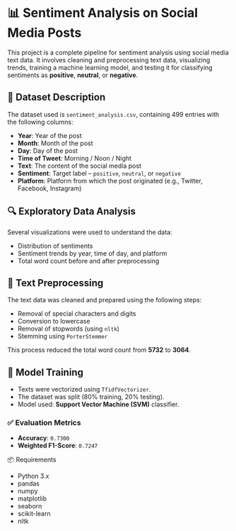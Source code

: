 # 📊 Sentiment Analysis on Social Media Posts

This project is a complete pipeline for sentiment analysis using social media text data. It involves cleaning and preprocessing text data, visualizing trends, training a machine learning model, and testing it for classifying sentiments as **positive**, **neutral**, or **negative**.


## 📁 Dataset Description

The dataset used is `sentiment_analysis.csv`, containing 499 entries with the following columns:

- **Year**: Year of the post
- **Month**: Month of the post
- **Day**: Day of the post
- **Time of Tweet**: Morning / Noon / Night
- **Text**: The content of the social media post
- **Sentiment**: Target label – `positive`, `neutral`, or `negative`
- **Platform**: Platform from which the post originated (e.g., Twitter, Facebook, Instagram)



## 🔍 Exploratory Data Analysis

Several visualizations were used to understand the data:

- Distribution of sentiments
- Sentiment trends by year, time of day, and platform
- Total word count before and after preprocessing



## 🧹 Text Preprocessing

The text data was cleaned and prepared using the following steps:

- Removal of special characters and digits
- Conversion to lowercase
- Removal of stopwords (using `nltk`)
- Stemming using `PorterStemmer`

This process reduced the total word count from **5732** to **3064**.



## 🧠 Model Training

- Texts were vectorized using `TfidfVectorizer`.
- The dataset was split (80% training, 20% testing).
- Model used: **Support Vector Machine (SVM)** classifier.

### ✅ Evaluation Metrics

- **Accuracy**: `0.7300`
- **Weighted F1-Score**: `0.7247`


📦 Requirements
- Python 3.x
- pandas
- numpy
- matplotlib
- seaborn
- scikit-learn
- nltk

